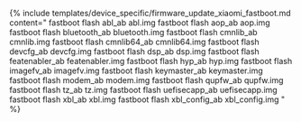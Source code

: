 {% include templates/device_specific/firmware_update_xiaomi_fastboot.md content="
fastboot flash abl_ab abl.img
fastboot flash aop_ab aop.img
fastboot flash bluetooth_ab bluetooth.img
fastboot flash cmnlib_ab cmnlib.img
fastboot flash cmnlib64_ab cmnlib64.img
fastboot flash devcfg_ab devcfg.img
fastboot flash dsp_ab dsp.img
fastboot flash featenabler_ab featenabler.img
fastboot flash hyp_ab hyp.img
fastboot flash imagefv_ab imagefv.img
fastboot flash keymaster_ab keymaster.img
fastboot flash modem_ab modem.img
fastboot flash qupfw_ab qupfw.img
fastboot flash tz_ab tz.img
fastboot flash uefisecapp_ab uefisecapp.img
fastboot flash xbl_ab xbl.img
fastboot flash xbl_config_ab xbl_config.img
" %}
